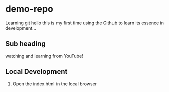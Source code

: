# demo-repo
Learning git
hello this is my first time using the Github to learn its essence in development...

## Sub heading

watching and learning from YouTube!


## Local Development

1. Open the index.html in the local browser



